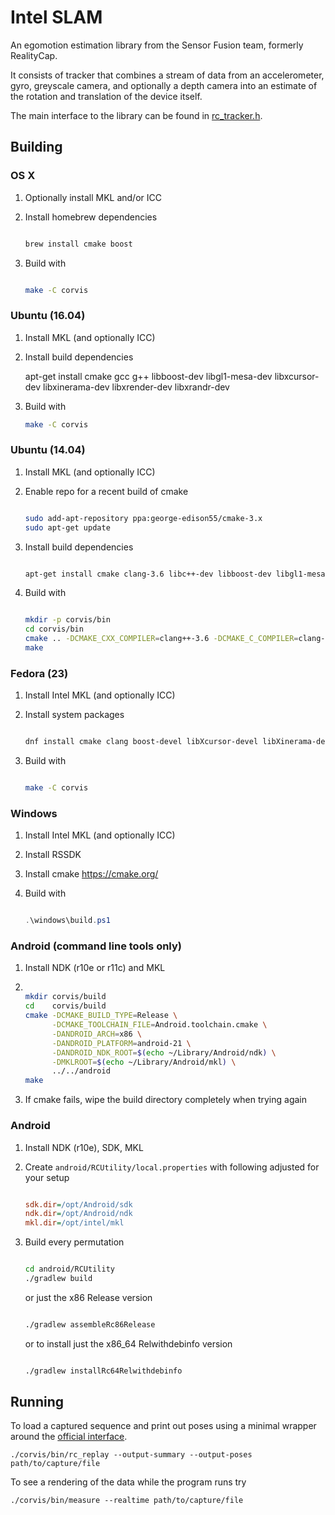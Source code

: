 # Intel SLAM

An egomotion estimation library from the Sensor Fusion team, formerly
RealityCap.

It consists of tracker that combines a stream of data from an
accelerometer, gyro, greyscale camera, and optionally a depth camera
into an estimate of the rotation and translation of the device itself.

The main interface to the library can be found in
[rc_tracker.h](corvis/src/filter/rc_tracker.h).

## Building

### OS X


1. Optionally install MKL and/or ICC
2. Install homebrew dependencies

    ```sh

    brew install cmake boost

    ```

3. Build with

    ```sh

    make -C corvis

    ```

### Ubuntu (16.04)

1. Install MKL (and optionally ICC)
2. Install build dependencies

    apt-get install cmake gcc g++ libboost-dev libgl1-mesa-dev libxcursor-dev libxinerama-dev libxrender-dev libxrandr-dev

3. Build with

    ```sh
    make -C corvis
    ```

### Ubuntu (14.04)

1. Install MKL (and optionally ICC)
2. Enable repo for a recent build of cmake

    ```sh
    
    sudo add-apt-repository ppa:george-edison55/cmake-3.x
    sudo apt-get update
    
    ```
    
3. Install build dependencies

    ```sh

    apt-get install cmake clang-3.6 libc++-dev libboost-dev libgl1-mesa-dev libxcursor-dev libxinerama-dev libxrender-dev libxrandr-dev

    ```

4. Build with

    ```sh

    mkdir -p corvis/bin
    cd corvis/bin
    cmake .. -DCMAKE_CXX_COMPILER=clang++-3.6 -DCMAKE_C_COMPILER=clang-3.6
    make

    ```

### Fedora (23)

1. Install Intel MKL (and optionally ICC)
2. Install system packages

    ```sh

    dnf install cmake clang boost-devel libXcursor-devel libXinerama-devel libXrender-devel libXrandr-devel

    ```

3. Build with

    ```sh

    make -C corvis

    ```

### Windows

1. Install Intel MKL (and optionally ICC)
2. Install RSSDK
3. Install cmake https://cmake.org/
4. Build with

    ```powershell

    .\windows\build.ps1

    ```

### Android (command line tools only)

1. Install NDK (r10e or r11c) and MKL
2.
   ```sh

   mkdir corvis/build
   cd    corvis/build
   cmake -DCMAKE_BUILD_TYPE=Release \
         -DCMAKE_TOOLCHAIN_FILE=Android.toolchain.cmake \
         -DANDROID_ARCH=x86 \
         -DANDROID_PLATFORM=android-21 \
         -DANDROID_NDK_ROOT=$(echo ~/Library/Android/ndk) \
         -DMKLROOT=$(echo ~/Library/Android/mkl) \
         ../../android
   make

   ```
3. If cmake fails, wipe the build directory completely when trying again

### Android

1. Install NDK (r10e), SDK, MKL
2. Create `android/RCUtility/local.properties` with following adjusted for your setup

    ```ini

    sdk.dir=/opt/Android/sdk
    ndk.dir=/opt/Android/ndk
    mkl.dir=/opt/intel/mkl

    ```

3. Build every permutation

    ```sh

    cd android/RCUtility
    ./gradlew build

    ```

    or just the x86 Release version

    ```sh

    ./gradlew assembleRc86Release

    ```

    or to install just the x86_64 Relwithdebinfo version

    ```sh

    ./gradlew installRc64Relwithdebinfo

    ```

## Running

To load a captured sequence and print out poses using a minimal
wrapper around the [official interface](corvis/src/filter/rc_tracker.h).

    ./corvis/bin/rc_replay --output-summary --output-poses path/to/capture/file

To see a rendering of the data while the program runs try

    ./corvis/bin/measure --realtime path/to/capture/file

